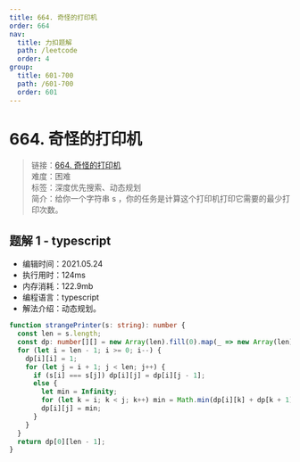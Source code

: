```yaml
---
title: 664. 奇怪的打印机
order: 664
nav:
  title: 力扣题解
  path: /leetcode
  order: 4
group:
  title: 601-700
  path: /601-700
  order: 601
---
```


# 664. 奇怪的打印机

> 链接：[664. 奇怪的打印机](https://leetcode-cn.com/problems/strange-printer/)  
> 难度：困难  
> 标签：深度优先搜索、动态规划  
> 简介：给你一个字符串 s ，你的任务是计算这个打印机打印它需要的最少打印次数。

## 题解 1 - typescript

- 编辑时间：2021.05.24
- 执行用时：124ms
- 内存消耗：122.9mb
- 编程语言：typescript
- 解法介绍：动态规划。

```typescript
function strangePrinter(s: string): number {
  const len = s.length;
  const dp: number[][] = new Array(len).fill(0).map(_ => new Array(len).fill(0));
  for (let i = len - 1; i >= 0; i--) {
    dp[i][i] = 1;
    for (let j = i + 1; j < len; j++) {
      if (s[i] === s[j]) dp[i][j] = dp[i][j - 1];
      else {
        let min = Infinity;
        for (let k = i; k < j; k++) min = Math.min(dp[i][k] + dp[k + 1][j], min);
        dp[i][j] = min;
      }
    }
  }
  return dp[0][len - 1];
}
```
